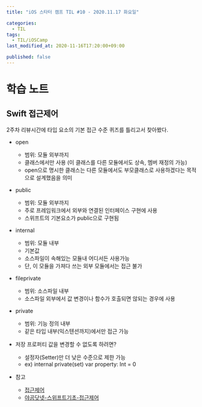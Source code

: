 ```yaml
---
title: "iOS 스타터 캠프 TIL #10 - 2020.11.17 화요일"

categories:
  - TIL
tags:
  - TIL/iOSCamp
last_modified_at: 2020-11-16T17:20:00+09:00

published: false
---
```


# 학습 노트

## Swift 접근제어

2주차 리뷰시간에 타입 요소의 기본 접근 수준 퀴즈를 틀리고서 찾아봤다.

- open
    - 범위: 모듈 외부까지 
    - 클래스에서만 사용 (이 클래스를 다른 모듈에서도 상속, 멤버 재정의 가능)
    - open으로 명시한 클래스는 다른 모듈에서도 부모클래스로 사용하겠다는 목적으로 설계했음을 의미
- public
    - 범위: 모듈 외부까지
    - 주로 프레임워크에서 외부와 연결된 인터페이스 구현에 사용
    - 스위프트의 기본요소가 public으로 구현됨
- internal
    - 범위: 모듈 내부
    - 기본값
    - 소스파일이 속해있는 모듈내 어디서든 사용가능
    - 단, 이 모듈을 가져다 쓰는 외부 모듈에서는 접근 불가
- fileprivate
    - 범위: 소스파일 내부
    - 소스파일 외부에서 값 변경이나 함수가 호출되면 않되는 경우에 사용
- private
    - 범위: 기능 정의 내부
    - 같은 타입 내부(익스텐션까지)에서만 접근 가능
- 저장 프로퍼티 값을 변경할 수 없도록 하려면?
    - 설정자(Setter)만 더 낮은 수준으로 제한 가능
    - ex) internal private(set) var property: Int = 0

- 참고 
    - [접근제어](https://velog.io/@wimes/-%EC%A0%91%EA%B7%BC%EC%A0%9C%EC%96%B4)
    - [야곰닷넷-스위프트기초-접근제어](https://yagom.net/courses/swift-basic/lessons/%EC%A0%91%EA%B7%BC%EC%A0%9C%EC%96%B4/)